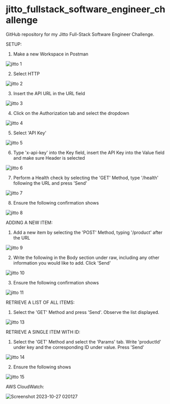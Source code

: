 # jitto_fullstack_software_engineer_challenge
GitHub repository for my Jitto Full-Stack Software Engineer Challenge.

SETUP:

1. Make a new Workspace in Postman

![jitto 1](https://github.com/IzaanQ/jitto_fullstack_software_engineer_challenge/assets/77301724/4b342b67-c65e-47a9-8630-addcc53d2c3d)


2. Select HTTP

![jitto 2](https://github.com/IzaanQ/jitto_fullstack_software_engineer_challenge/assets/77301724/d82f9377-b8a8-42fd-955d-b789c53243c7)

3. Insert the API URL in the URL field

![jitto 3](https://github.com/IzaanQ/jitto_fullstack_software_engineer_challenge/assets/77301724/50cf39c1-6d81-4f51-8ce7-d8cda01577e4)

4. Click on the Authorization tab and select the dropdown

![jitto 4](https://github.com/IzaanQ/jitto_fullstack_software_engineer_challenge/assets/77301724/8ffe11ef-16db-4707-a875-7269984608d6)

5. Select 'API Key'

![jitto 5](https://github.com/IzaanQ/jitto_fullstack_software_engineer_challenge/assets/77301724/7a7e730e-840f-4620-8458-0ab919c23fe9)

6. Type 'x-api-key' into the Key field, insert the API Key into the Value field and make sure Header is selected

![jitto 6](https://github.com/IzaanQ/jitto_fullstack_software_engineer_challenge/assets/77301724/92a59ee3-8eeb-44bd-aac5-28fc928aa97b)

7. Perform a Health check by selecting the 'GET' Method, type '/health' following the URL and press 'Send'

![jitto 7](https://github.com/IzaanQ/jitto_fullstack_software_engineer_challenge/assets/77301724/2e072d1c-f1cb-454e-90a0-3df4698d8ec2)

8. Ensure the following confirmation shows

![jitto 8](https://github.com/IzaanQ/jitto_fullstack_software_engineer_challenge/assets/77301724/8f4af65a-ba71-4e99-a3f3-95bc16c50202)

ADDING A NEW ITEM:
1. Add a new item by selecting the 'POST' Method, typing '/product' after the URL

![jitto 9](https://github.com/IzaanQ/jitto_fullstack_software_engineer_challenge/assets/77301724/3e5e35c1-25ba-4007-98a7-b6f689232410)

2. Write the following in the Body section under raw, including any other information you would like to add. Click 'Send'

![jitto 10](https://github.com/IzaanQ/jitto_fullstack_software_engineer_challenge/assets/77301724/2c15d59a-4d6e-4488-a5d4-d41b33342d27)

3. Ensure the following confirmation shows

![jitto 11](https://github.com/IzaanQ/jitto_fullstack_software_engineer_challenge/assets/77301724/79454196-39bf-4e78-b64f-ff3fc76d552a)

RETRIEVE A LIST OF ALL ITEMS:
1. Select the 'GET' Method and press 'Send'. Observe the list displayed.

![jitto 13](https://github.com/IzaanQ/jitto_fullstack_software_engineer_challenge/assets/77301724/00bca5f8-1bf3-4008-b3fd-371e5e8dd732)

RETRIEVE A SINGLE ITEM WITH ID:
1. Select the 'GET' Method and select the 'Params' tab. Write 'productId' under key and the corresponding ID under value. Press 'Send'

![jitto 14](https://github.com/IzaanQ/jitto_fullstack_software_engineer_challenge/assets/77301724/540d2df1-265c-4b9e-9d5d-17ecafedba73)

2. Ensure the following shows

![jitto 15](https://github.com/IzaanQ/jitto_fullstack_software_engineer_challenge/assets/77301724/ffbcc6e6-75ba-4945-8113-870576b81f03)

AWS CloudWatch:

![Screenshot 2023-10-27 020127](https://github.com/IzaanQ/jitto_fullstack_software_engineer_challenge/assets/77301724/6166ada0-ae86-4c6b-ad8b-2060a9ea34f2)


